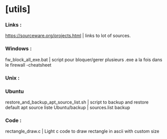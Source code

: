 # [utils]

### Links :
https://sourceware.org/projects.html  | links to lot of sources. 

### Windows :
fw_block_all_exe.bat  | script pour bloquer/gerer plusieurs .exe a la fois dans le firewall
-cheatsheet

### Unix :

### Ubuntu
restore_and_backup_apt_source_list.sh  | script to backup and restore default apt source liste
Ubuntu/backup  | sources.list backup

### Code :
rectangle_draw.c  | Light c code to draw rectangle in ascii with custom size
